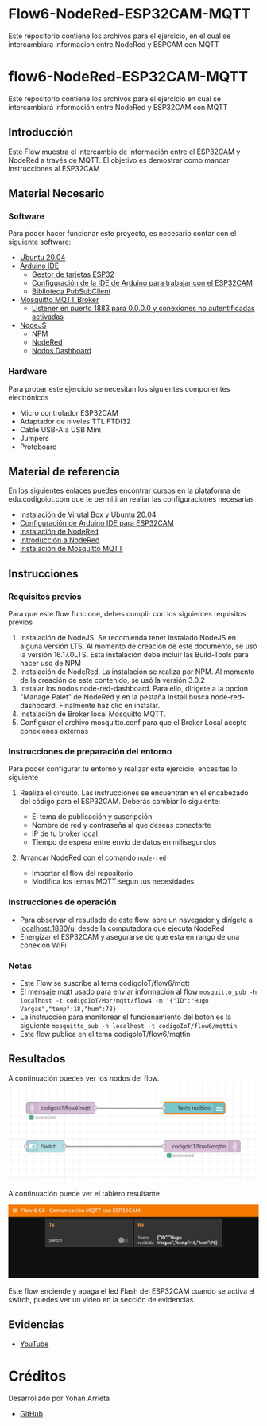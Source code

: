 # Flow6-NodeRed-ESP32CAM-MQTT
Este repositorio contiene los archivos para el ejercicio, en el cual se intercambiara informacion entre NodeRed y ESPCAM con MQTT
# flow6-NodeRed-ESP32CAM-MQTT
Este repositorio contiene los archivos para el ejercicio en cual se intercambiará información entre NodeRed y ESP32CAM con MQTT

## Introducción

Este Flow muestra el intercambio de información entre el ESP32CAM y NodeRed a través de MQTT. El objetivo es demostrar como mandar instrucciones al ESP32CAM

## Material Necesario

### Software
Para poder hacer funcionar este proyecto, es necesario contar con el siguiente software:
- [Ubuntu 20.04](https://releases.ubuntu.com/20.04/)
- [Arduino IDE](https://www.arduino.cc/en/software)
    - [Gestor de tarjetas ESP32](https://github.com/iotechbugs/esp32-arduino/blob/master/docs/arduino-ide/boards_manager.md)
    - [Configuración de la IDE de Arduino para trabajar con el ESP32CAM](https://github.com/iotechbugs/esp32-arduino)
    - [Biblioteca PubSubClient](https://github.com/knolleary/pubsubclient)
- [Mosquitto MQTT Broker](https://mosquitto.org/download/)
    - [Listener en puerto 1883 para 0.0.0.0 y conexiones no autentificadas activadas](https://mosquitto.org/man/mosquitto-conf-5.html)
- [NodeJS](https://nodejs.org/es/)
    - [NPM](https://www.npmjs.com/)
    - [NodeRed](https://nodered.org/docs/getting-started/local)
    - [Nodos Dashboard](https://flows.nodered.org/node/node-red-dashboard)
### Hardware

Para probar este ejercicio se necesitan los siguientes componentes electrónicos
- Micro controlador ESP32CAM
- Adaptador de niveles TTL FTDI32
- Cable USB-A a USB Mini
- Jumpers
- Protoboard
## Material de referencia

En los siguientes enlaces puedes encontrar cursos en la plataforma de edu.codigoiot.com que te permitirán realiar las configuraciones necesarias

- [Instalación de Virutal Box y Ubuntu 20.04](https://edu.codigoiot.com/course/view.php?id=812)
- [Configuración de Arduino IDE para ESP32CAM](https://edu.codigoiot.com/course/view.php?id=850)
- [Instalación de NodeRed](https://edu.codigoiot.com/course/view.php?id=817)
- [Introducción a NodeRed](https://edu.codigoiot.com/course/view.php?id=278)
- [Instalación de Mosquitto MQTT](https://edu.codigoiot.com/course/view.php?id=818)

## Instrucciones

### Requisitos previos

Para que este flow funcione, debes cumplir con los siguientes requisitos previos
1. Instalación de NodeJS. Se recomienda tener instalado NodeJS en alguna versión LTS. Al momento de creación de este documento, se usó la versión 16.17.0LTS. Esta instalación debe incluir las Build-Tools para hacer uso de NPM
2. Instalación de NodeRed. La instalación se realiza por NPM. Al momento de la creación de este contenido, se usó la versión 3.0.2
3. Instalar los nodos node-red-dashboard. Para ello, dirigete a la opcion "Manage Palet" de NodeRed y en la pestaña Install busca node-red-dashboard. Finalmente haz clic en instalar.
4. Instalación de Broker local Mosquitto MQTT.
5. Configurar el archivo mosquitto.conf para que el Broker Local acepte conexiones externas

### Instrucciones de preparación del entorno

Para poder configurar tu entorno y realizar este ejercicio, encesitas lo siguiente

1. Realiza el circuito. Las instrucciones se encuentran en el encabezado del código para el ESP32CAM. Deberás cambiar lo siguiente:
    - El tema de publicación y suscripción
    - Nombre de red y contraseña al que deseas conectarte
    - IP de tu broker local
    - Tiempo de espera entre envío de datos en milisegundos

2. Arrancar NodeRed con el comando `node-red`
    - Importar el flow del repositorio
    - Modifica los temas MQTT segun tus necesidades


### Instrucciones de operación

- Para observar el resutlado de este flow, abre un navegador y dirígete a [localhost:1880/ui](http://localhost:1880/ui) desde la computadora que ejecuta NodeRed
-  Energizar el ESP32CAM y asegurarse de que esta en rango de una conexión WiFi

### Notas

- Este Flow se suscribe al tema codigoIoT/flow6/mqtt
- El mensaje mqtt usado para enviar información al flow `mosquitto_pub -h localhost -t codigoIoT/Mor/mqtt/flow4 -m '{"ID":"Hugo Vargas","temp":18,"hum":78}'`
- La instrucción para monitorear el funcionamiento del boton es la siguiente `mosquitto_sub -h localhost -t codigoIoT/flow6/mqttin`
- Este flow publica en el tema codigoIoT/flow6/mqttin

## Resultados

A continuación puedes ver los nodos del flow.
![](https://github.com/hugoescalpelo/flow6-NodeRed-ESP32CAM-MQTT/blob/main/Imagenes/nodos.png?raw=true)

A continuación puede ver el tablero resultante.

![](https://github.com/hugoescalpelo/flow6-NodeRed-ESP32CAM-MQTT/blob/main/Imagenes/Dashboard.png?raw=true)

Este flow enciende y apaga el led Flash del ESP32CAM cuando se activa el switch, puedes ver un video en la sección de evidencias.

## Evidencias

- [YouTube](https://youtu.be/AZ3x414b3TI)

# Créditos

Desarrollado por Yohan Arrieta
- [GitHub](https://github.com/YohanArri)
